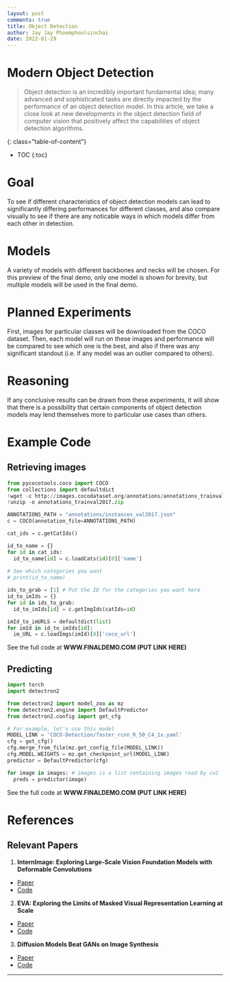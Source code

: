 ```yaml
---
layout: post
comments: true
title: Object Detection
author: Jay Jay Phoemphoolsinchai
date: 2022-01-29
---
```


# Modern Object Detection
> Object detection is an incredibly important fundamental idea; many advanced and sophisticated tasks are directly impacted by the performance of an object detection model. In this article, we take a close look at new developments in the object detection field of computer vision that positively affect the capabilities of object detection algorithms.

<!--more-->
{: class="table-of-content"}
* TOC
{:toc}


# Goal
To see if different characteristics of object detection models can lead to significantly differing performances for different classes, and also compare visually to see if there are any noticable ways in which models differ from each other in detection.

# Models
A variety of models with different backbones and necks will be chosen. For this preview of the final demo, only one model is shown for brevity, but multiple models will be used in the final demo.

# Planned Experiments
First, images for particular classes will be downloaded from the COCO dataset. Then, each model will run on these images and performance will be compared to see which one is the best, and also if there was any significant standout (i.e. if any model was an outlier compared to others).

# Reasoning
If any conclusive results can be drawn from these experiments, it will show that there is a possibility that certain components of object detection models may lend themselves more to particular use cases than others.

# Example Code
## Retrieving images
```python
from pycocotools.coco import COCO
from collections import defaultdict
!wget -c http://images.cocodataset.org/annotations/annotations_trainval2017.zip
!unzip -o annotations_trainval2017.zip

ANNOTATIONS_PATH = "annotations/instances_val2017.json"
c = COCO(annotation_file=ANNOTATIONS_PATH)

cat_ids = c.getCatIds()

id_to_name = {}
for id in cat_ids:
  id_to_name[id] = c.loadCats(id)[0]['name']
  
# See which categories you want
# print(id_to_name)

ids_to_grab = [1] # Put the ID for the categories you want here
id_to_imIds = {}
for id in ids_to_grab:
  id_to_imIds[id] = c.getImgIds(catIds=id)

imId_to_imURLS = defaultdict(list)
for imId in id_to_imIds[id]:
  im_URL = c.loadImgs(imId)[0]['coco_url']
```
See the full code at **WWW.FINALDEMO.COM (PUT LINK HERE)**
## Predicting
```python
import torch
import detectron2

from detectron2 import model_zoo as mz
from detectron2.engine import DefaultPredictor
from detectron2.config import get_cfg

# For example, let's use this model
MODEL_LINK = 'COCO-Detection/faster_rcnn_R_50_C4_1x.yaml'
cfg = get_cfg()
cfg.merge_from_file(mz.get_config_file(MODEL_LINK))
cfg.MODEL.WEIGHTS = mz.get_checkpoint_url(MODEL_LINK)
predictor = DefaultPredictor(cfg)

for image in images: # images is a list containing images read by cv2
  preds = predictor(image)
```
See the full code at **WWW.FINALDEMO.COM (PUT LINK HERE)**




# References
## Relevant Papers 
1. **InternImage: Exploring Large-Scale Vision Foundation Models with Deformable Convolutions**
- [Paper](https://arxiv.org/abs/2211.05778v2)
- [Code](https://github.com/opengvlab/internimage)

2. **EVA: Exploring the Limits of Masked Visual Representation Learning at Scale**
- [Paper](https://arxiv.org/abs/2211.07636v2)
- [Code](https://github.com/baaivision/eva)

3. **Diffusion Models Beat GANs on Image Synthesis**
- [Paper](https://arxiv.org/abs/2211.12860v1)
- [Code](https://github.com/sense-x/co-detr)

---
